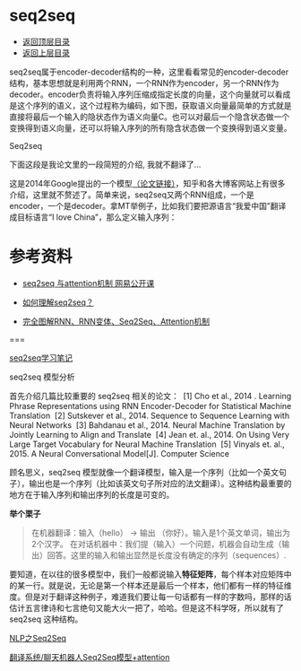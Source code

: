 # seq2seq

- [返回顶层目录](../../../SUMMARY.md)
- [返回上层目录](../natural-language-processing.md)



seq2seq属于encoder-decoder结构的一种，这里看看常见的encoder-decoder结构，基本思想就是利用两个RNN，一个RNN作为encoder，另一个RNN作为decoder。encoder负责将输入序列压缩成指定长度的向量，这个向量就可以看成是这个序列的语义，这个过程称为编码，如下图，获取语义向量最简单的方式就是直接将最后一个输入的隐状态作为语义向量C。也可以对最后一个隐含状态做一个变换得到语义向量，还可以将输入序列的所有隐含状态做一个变换得到语义变量。



Seq2seq

下面这段是我论文里的一段简短的介绍, 我就不翻译了...

这是2014年Google提出的一个模型[（论文链接）](https://arxiv.org/abs/1409.3215)，知乎和各大博客网站上有很多介绍，这里就不赘述了。简单来说，seq2seq又两个RNN组成，一个是encoder，一个是decoder。拿MT举例子，比如我们要把源语言“我爱中国”翻译成目标语言“I love China”，那么定义输入序列：





# 参考资料

* [seq2seq 与attention机制 网易公开课](https://study.163.com/course/courseMain.htm?courseId=1006498029)



* [如何理解seq2seq？](http://f.dataguru.cn/thread-907291-1-1.html)



- [完全图解RNN、RNN变体、Seq2Seq、Attention机制](https://zhuanlan.zhihu.com/p/28054589)



===

[seq2seq学习笔记](https://blog.csdn.net/jerr__y/article/details/53749693)

seq2seq 模型分析

首先介绍几篇比较重要的 seq2seq 相关的论文： 
[1] Cho et al., 2014 . Learning Phrase Representations using RNN Encoder-Decoder for Statistical Machine Translation 
[2] Sutskever et al., 2014. Sequence to Sequence Learning with Neural Networks 
[3] Bahdanau et al., 2014. Neural Machine Translation by Jointly Learning to Align and Translate 
[4] Jean et. al., 2014. On Using Very Large Target Vocabulary for Neural Machine Translation 
[5] Vinyals et. al., 2015. A Neural Conversational Model[J]. Computer Science

顾名思义，seq2seq 模型就像一个翻译模型，输入是一个序列（比如一个英文句子），输出也是一个序列（比如该英文句子所对应的法文翻译）。这种结构最重要的地方在于输入序列和输出序列的长度是可变的。

**举个栗子**

> 在机器翻译：输入（hello） -> 输出 （你好）。输入是1个英文单词，输出为2个汉字。 
> 在对话机器中：我们提（输入）一个问题，机器会自动生成（输出）回答。这里的输入和输出显然是长度没有确定的序列（sequences）.

要知道，在以往的很多模型中，我们一般都说输入**特征矩阵**，每个样本对应矩阵中的某一行。就是说，无论是第一个样本还是最后一个样本，他们都有一样的特征维度。但是对于翻译这种例子，难道我们要让每一句话都有一样的字数吗，那样的话估计五言律诗和七言绝句又能大火一把了，哈哈。但是这不科学呀，所以就有了 seq2seq 这种结构。

 

[NLP之Seq2Seq](https://blog.csdn.net/qq_32241189/article/details/81591456)



[翻译系统/聊天机器人Seq2Seq模型+attention](https://blog.csdn.net/weixin_37479258/article/details/99887469)

